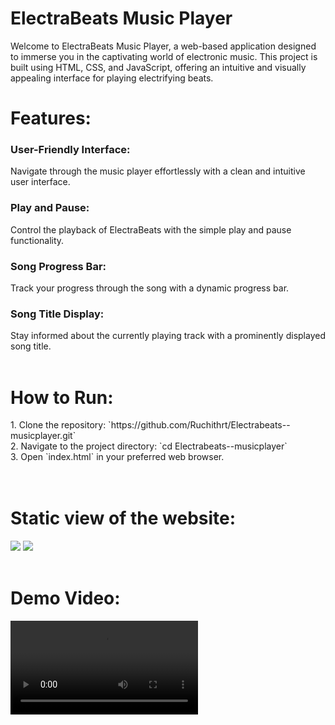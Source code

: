  # ElectraBeats Music Player

<p>Welcome to ElectraBeats Music Player, a web-based application designed to immerse you in the captivating world of electronic music. This project is built using HTML, CSS, and JavaScript, offering an intuitive and visually appealing interface for playing electrifying beats.</p>

<h1>Features:</h1>
<h3>User-Friendly Interface:</h3> Navigate through the music player effortlessly with a clean and intuitive user interface.
<h3>Play and Pause: </h3> Control the playback of ElectraBeats with the simple play and pause functionality.
<h3>Song Progress Bar: </h3> Track your progress through the song with a dynamic progress bar.
<h3>Song Title Display: </h3> Stay informed about the currently playing track with a prominently displayed song title.
<br><br>

<h1>How to Run:</h1>
1. Clone the repository: `https://github.com/Ruchithrt/Electrabeats--musicplayer.git`<br>
2. Navigate to the project directory: `cd Electrabeats--musicplayer`<br>
3. Open `index.html` in your preferred web browser.<br>
<br><br>
<h1>Static view of the website:</h1>
<img src="https://github.com/Ruchithrt/Electrabeats--musicplayer/assets/83587252/1d35966c-e176-4700-b1aa-ff4ac69f6b37">
<img src="https://github.com/Ruchithrt/Electrabeats--musicplayer/assets/83587252/41455c54-e9d6-4254-b7e6-2e243cd197a1">
<br><br>


<h1>Demo Video:</h1>
<video src="https://github.com/Ruchithrt/Electrabeats--musicplayer/assets/83587252/1f01d026-bbc4-445b-9b69-35cbd9dec6f1">


